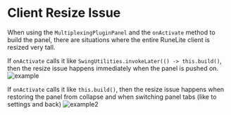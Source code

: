 # Client Resize Issue

When using the `MultiplexingPluginPanel` and the `onActivate` method to build the panel,
there are situations where the entire RuneLite client is resized very tall.

If `onActivate` calls it like `SwingUtilities.invokeLater(() -> this.build()`, then the
resize issue happens immediately when the panel is pushed on.
![example](example.gif)

If `onActivate` calls it like `this.build()`, then the resize issue happens when restoring the
panel from collapse and when switching panel tabs (like to settings and back)
![example2](example2.gif)
